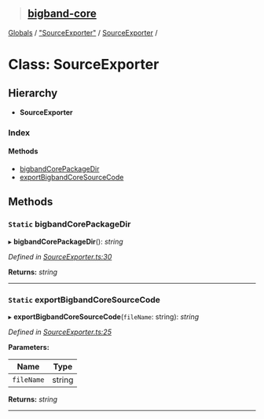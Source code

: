 > ## [bigband-core](../README.md)

[Globals](../globals.md) / ["SourceExporter"](../modules/_sourceexporter_.md) / [SourceExporter](_sourceexporter_.sourceexporter.md) /

# Class: SourceExporter

## Hierarchy

* **SourceExporter**

### Index

#### Methods

* [bigbandCorePackageDir](_sourceexporter_.sourceexporter.md#static-bigbandcorepackagedir)
* [exportBigbandCoreSourceCode](_sourceexporter_.sourceexporter.md#static-exportbigbandcoresourcecode)

## Methods

### `Static` bigbandCorePackageDir

▸ **bigbandCorePackageDir**(): *string*

*Defined in [SourceExporter.ts:30](https://github.com/imaman/bigband/blob/2497e7d/packages/core/src/SourceExporter.ts#L30)*

**Returns:** *string*

___

### `Static` exportBigbandCoreSourceCode

▸ **exportBigbandCoreSourceCode**(`fileName`: string): *string*

*Defined in [SourceExporter.ts:25](https://github.com/imaman/bigband/blob/2497e7d/packages/core/src/SourceExporter.ts#L25)*

**Parameters:**

Name | Type |
------ | ------ |
`fileName` | string |

**Returns:** *string*

___